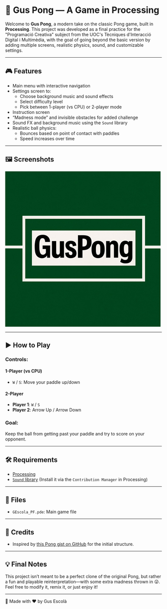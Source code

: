 # 🏓 Gus Pong — A Game in Processing

Welcome to **Gus Pong**, a modern take on the classic Pong game, built in **Processing**. This project was developed as a final practice for the "Programació Creativa" subject from the UOC's Tècniques d'Interacció Digital i Multimèdia, with the goal of going beyond the basic version by adding multiple screens, realistic physics, sound, and customizable settings.

---

## 🎮 Features

- Main menu with interactive navigation
- Settings screen to:
  - Choose background music and sound effects
  - Select difficulty level
  - Pick between 1-player (vs CPU) or 2-player mode
- Instruction screen
- “Madness mode” and invisible obstacles for added challenge
- Sound FX and background music using the `Sound` library
- Realistic ball physics:
  - Bounces based on point of contact with paddles
  - Speed increases over time

---

## 🖼️ Screenshots

![Texto alternativo](imatges/logo_guspong.jpg)


---

## ▶️ How to Play

### Controls:

#### 1-Player (vs CPU)
- `W` / `S`: Move your paddle up/down

#### 2-Player
- **Player 1**: `W` / `S`
- **Player 2**: Arrow Up / Arrow Down

### Goal:
Keep the ball from getting past your paddle and try to score on your opponent.

---

## 🛠️ Requirements

- [Processing](https://processing.org/download)
- [`Sound` library](https://processing.org/reference/libraries/sound/index.html) (Install it via the `Contribution Manager` in Processing)

---

## 📁 Files

- `GEscola_PF.pde`: Main game file

---

## 🙌 Credits

- Inspired by [this Pong gist on GitHub](https://gist.github.com/dc74089/4094da7928839063ae06) for the initial structure.


---

## 💡 Final Notes

This project isn’t meant to be a perfect clone of the original Pong, but rather a fun and playable reinterpretation—with some extra madness thrown in 😜. Feel free to modify it, remix it, or just enjoy it!

---

📍 Made with ❤️ by Gus Escolà
